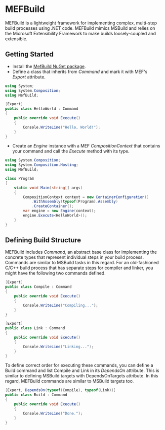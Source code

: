 MEFBuild
=========

MEFBuild is a lightweight framework for implementing complex, multi-step build processes using .NET code.
MEFBuild mimics MSBuild and relies on the Microsoft Extensibility Framework to make builds loosely-coupled and extensible.
      
Getting Started
---------------

* Install the [MefBuild NuGet package](https://www.nuget.org/packages/MefBuild).
* Define a class that inherits from *Command* and mark it with MEF's *Export* attribute.

```C#
using System;
using System.Composition;
using MefBuild;

[Export]
public class HelloWorld : Command
{
    public override void Execute()
    {
        Console.WriteLine("Hello, World!");
    }
}
```

* Create an *Engine* instance with a MEF *CompositionContext* that contains your command and call the *Execute* method with its type.

```C#
using System.Composition;
using System.Composition.Hosting;
using MefBuild;

class Program
{
    static void Main(string[] args)
    {
        CompositionContext context = new ContainerConfiguration()
            .WithAssembly(typeof(Program).Assembly)
            .CreateContainer();
        var engine = new Engine(context);
        engine.Execute<HelloWorld>();
    }
}
``` 

Defining Build Structure
------------------------

MEFBuild includes *Command*, an abstract base class for implementing the concrete types that represent individual steps in your build process. 
Commands are similar to MSBuild tasks in this regard. For an old-fashioned C/C++ build process that has separate steps for compiler and linker, 
you might have the following two commands defined.


```C#
[Export]
public class Compile : Command
{
    public override void Execute()
    {
        Console.WriteLine("Compiling...");
    }
}

[Export]
public class Link : Command
{
    public override void Execute()
    {
        Console.WriteLine("Linking...");
    }
}
```

To define correct order for executing these commands, you can define a Build command and list Compile and Link in its *DependsOn* attribute. 
This is similar to defining MSBuild targets with DependsOnTargets attribute. In this regard, MEFBuild commands are similar to 
MSBuild targets too.

```C#
[Export, DependsOn(typeof(Compile), typeof(Link))]
public class Build : Command
{
    public override void Execute()
    {
        Console.WriteLine("Done.");
    }
}
```
